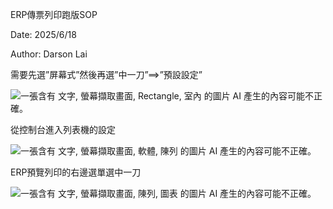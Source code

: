 ERP傳票列印跑版SOP

Date: 2025/6/18

Author: Darson Lai

需要先選”屏幕式”然後再選”中一刀”==\>”預設設定”

![一張含有 文字, 螢幕擷取畫面, Rectangle, 室內 的圖片 AI
產生的內容可能不正確。](media/media/image1.jpeg)

從控制台進入列表機的設定

![一張含有 文字, 螢幕擷取畫面, 軟體, 陳列 的圖片 AI
產生的內容可能不正確。](media/media/image2.png)

ERP預覽列印的右邊選單選中一刀

![一張含有 文字, 螢幕擷取畫面, 陳列, 圖表 的圖片 AI
產生的內容可能不正確。](media/media/image3.png)
